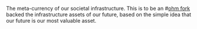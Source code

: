The meta-currency of our societal infrastructure. 
This is to be an #[ohm fork](/notes/archive/clarity/Tags/ohm%20fork.md) backed the infrastructure assets of our future, based on the simple idea that our future is our most valuable asset.